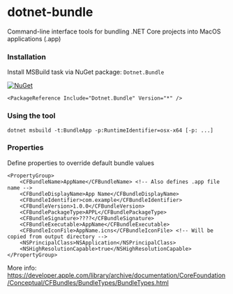 # dotnet-bundle

Command-line interface tools for bundling .NET Core projects into MacOS applications (.app)

### Installation

Install MSBuild task via NuGet package: ```Dotnet.Bundle```

[![NuGet](https://img.shields.io/nuget/v/Dotnet.Bundle.svg)](https://www.nuget.org/packages/Dotnet.Bundle/)

```
<PackageReference Include="Dotnet.Bundle" Version="*" />
```

### Using the tool

```
dotnet msbuild -t:BundleApp -p:RuntimeIdentifier=osx-x64 [-p: ...]
```

### Properties

Define properties to override default bundle values

```
<PropertyGroup>
    <CFBundleName>AppName</CFBundleName> <!-- Also defines .app file name -->
    <CFBundleDisplayName>App Name</CFBundleDisplayName>
    <CFBundleIdentifier>com.example</CFBundleIdentifier>
    <CFBundleVersion>1.0.0</CFBundleVersion>
    <CFBundlePackageType>APPL</CFBundlePackageType>
    <CFBundleSignature>????</CFBundleSignature>
    <CFBundleExecutable>AppName</CFBundleExecutable>
    <CFBundleIconFile>AppName.icns</CFBundleIconFile> <!-- Will be copied from output directory -->
    <NSPrincipalClass>NSApplication</NSPrincipalClass>
    <NSHighResolutionCapable>true</NSHighResolutionCapable>
</PropertyGroup>
```

More info: https://developer.apple.com/library/archive/documentation/CoreFoundation/Conceptual/CFBundles/BundleTypes/BundleTypes.html 
